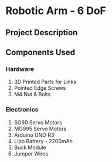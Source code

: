 # Robotic Arm - 6 DoF
## Project Description

## Components Used
### Hardware
1. 3D Printed Parts for Links
2. Pointed Edge Screws
3. M4 Nut & Bolts
### Electronics
1. SG90 Servo Motors
2. MG995 Servo Motors
3. Arduino UNO R3
4. Lipo Battery - 2200mAh
5. Buck Module
6. Jumper Wires
